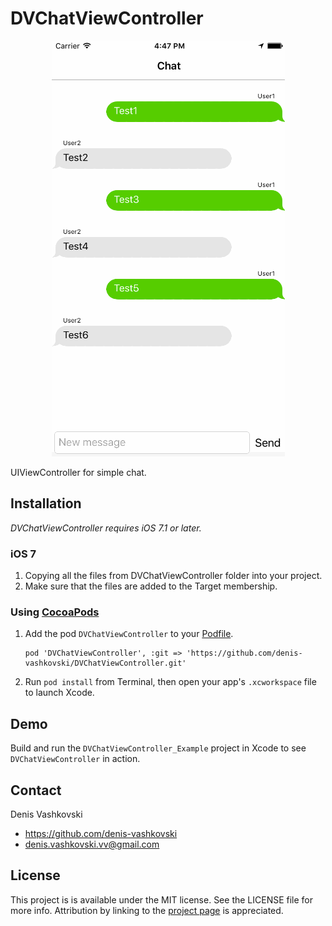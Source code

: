 # DVChatViewController

<p align="center">
<img src="DVChatViewController_Example/DVChatViewController_Example.gif" alt="Sample">
</p>

UIViewController for simple chat.

## Installation
*DVChatViewController requires iOS 7.1 or later.*

### iOS 7

1.  Copying all the files from DVChatViewController folder into your project.
2.  Make sure that the files are added to the Target membership.

### Using [CocoaPods](http://cocoapods.org)

1.  Add the pod `DVChatViewController` to your [Podfile](http://guides.cocoapods.org/using/the-podfile.html).

        pod 'DVChatViewController', :git => 'https://github.com/denis-vashkovski/DVChatViewController.git'

2.  Run `pod install` from Terminal, then open your app's `.xcworkspace` file to launch Xcode.

## Demo

Build and run the `DVChatViewController_Example` project in Xcode to see `DVChatViewController` in action.

## Contact

Denis Vashkovski

- https://github.com/denis-vashkovski
- denis.vashkovski.vv@gmail.com

## License

This project is is available under the MIT license. See the LICENSE file for more info. Attribution by linking to the [project page](https://github.com/denis-vashkovski/DVChatViewController) is appreciated.
